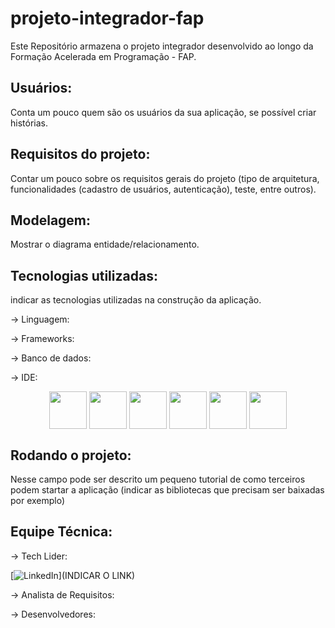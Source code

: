 # projeto-integrador-fap
Este Repositório armazena o projeto integrador desenvolvido ao longo da Formação Acelerada em Programação - FAP.

## Usuários: 
Conta um pouco quem são os usuários da sua aplicação, se possível criar histórias.

## Requisitos do projeto: 
Contar um pouco sobre os requisitos gerais do projeto (tipo de arquitetura, funcionalidades (cadastro de usuários, autenticação), teste, entre outros).

## Modelagem: 
Mostrar o diagrama entidade/relacionamento.

## Tecnologias utilizadas: 
indicar as tecnologias utilizadas na construção da aplicação.

-> Linguagem:

-> Frameworks:

-> Banco de dados:

-> IDE:

<div align="middle">
  
<img align="middle" src="https://cdn.jsdelivr.net/gh/devicons/devicon/icons/javascript/javascript-original.svg" width="60" height="60" />
<img align="middle" src="https://cdn.jsdelivr.net/gh/devicons/devicon/icons/nodejs/nodejs-original-wordmark.svg" width="60" height="60"/>
<img align="middle" src="https://cdn.jsdelivr.net/gh/devicons/devicon/icons/express/express-original.svg" width="60" height="60"/>
<img align="middle" src="https://cdn.jsdelivr.net/gh/devicons/devicon/icons/mysql/mysql-original.svg" width="60" height="60"/>
<img align="middle" src="https://cdn.jsdelivr.net/gh/devicons/devicon/icons/postgresql/postgresql-original.svg" width="60" height="60" />
<img align="middle" src="https://cdn.jsdelivr.net/gh/devicons/devicon/icons/vscode/vscode-original.svg" width="60" height="60" />

</div>

## Rodando o projeto: 
Nesse campo pode ser descrito um pequeno tutorial de como terceiros podem startar a aplicação (indicar as bibliotecas que precisam ser baixadas por exemplo)

## Equipe Técnica:

-> Tech Lider:

[![LinkedIn](https://img.shields.io/badge/LinkedIn-000?style=for-the-badge&logo=linkedin&logoColor=0E76A8)](INDICAR O LINK)

-> Analista de Requisitos:

-> Desenvolvedores:
